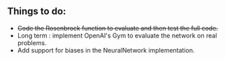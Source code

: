 ## Things to do:
- ~~Code the Rosenbrock function to evaluate and then test the full code.~~
- Long term : implement OpenAI's Gym to evaluate the network on real problems.
- Add support for biases in the NeuralNetwork implementation.
